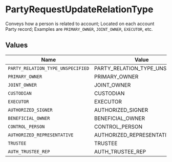 # PartyRequestUpdateRelationType

Conveys how a person is related to account; Located on each account Party record; Examples are `PRIMARY_OWNER`, `JOINT_OWNER`, `EXECUTOR`, etc.


## Values

| Name                              | Value                             |
| --------------------------------- | --------------------------------- |
| `PARTY_RELATION_TYPE_UNSPECIFIED` | PARTY_RELATION_TYPE_UNSPECIFIED   |
| `PRIMARY_OWNER`                   | PRIMARY_OWNER                     |
| `JOINT_OWNER`                     | JOINT_OWNER                       |
| `CUSTODIAN`                       | CUSTODIAN                         |
| `EXECUTOR`                        | EXECUTOR                          |
| `AUTHORIZED_SIGNER`               | AUTHORIZED_SIGNER                 |
| `BENEFICIAL_OWNER`                | BENEFICIAL_OWNER                  |
| `CONTROL_PERSON`                  | CONTROL_PERSON                    |
| `AUTHORIZED_REPRESENTATIVE`       | AUTHORIZED_REPRESENTATIVE         |
| `TRUSTEE`                         | TRUSTEE                           |
| `AUTH_TRUSTEE_REP`                | AUTH_TRUSTEE_REP                  |